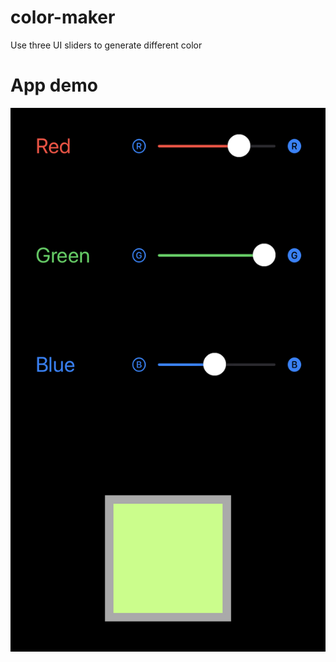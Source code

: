 # color-maker 
Use three UI sliders to generate different color

# App demo
![](images/app-demo.jpg)